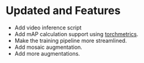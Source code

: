 # Updated and Features

-  Add video inference script
- Add mAP calculation support using [torchmetrics](https://torchmetrics.readthedocs.io/en/stable/).
-  Make the training pipeline more streamlined.
-  Add mosaic augmentation.
-  Add more augmentations.